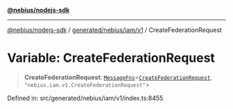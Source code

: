 [**@nebius/nodejs-sdk**](../../../../../README.md)

---

[@nebius/nodejs-sdk](../../../../../README.md) / [generated/nebius/iam/v1](../README.md) / CreateFederationRequest

# Variable: CreateFederationRequest

> **CreateFederationRequest**: [`MessageFns`](../../../../../runtime/protos/core/interfaces/MessageFns.md)\<[`CreateFederationRequest`](../interfaces/CreateFederationRequest.md), `"nebius.iam.v1.CreateFederationRequest"`\>

Defined in: src/generated/nebius/iam/v1/index.ts:8455
